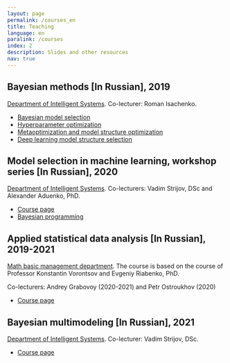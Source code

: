 ```yaml
---
layout: page
permalink: /courses_en
title: Teaching
language: en
paralink: /courses
index: 2
description: Slides and other resources
nav: true
---
```


## Bayesian methods [In Russian], 2019
[Department of Intelligent Systems](https://intelligent-systems-phystech.github.io). Co-lecturer: Roman Isachenko.
* [Bayesian model selection](https://github.com/bahleg/tex_slides/blob/master/sen_20/slides1.pdf)
* [Hyperparameter optimization](https://github.com/bahleg/tex_slides/blob/master/sen_20/slides2_hyper.pdf)
* [Metaoptimization and model structure optimization](https://github.com/bahleg/tex_slides/blob/master/sen_20/slides3_meta.pdf)
* [Deep learning model structure selection](https://github.com/bahleg/tex_slides/blob/master/sen_20/slides4_struct.pdf)

## Model selection in machine learning, workshop series [In Russian], 2020
[Department of Intelligent Systems](https://intelligent-systems-phystech.github.io). Co-lecturers:  Vadim Strijov, DSc and Alexander Aduenko, PhD.
* [Course page](http://www.machinelearning.ru/wiki/index.php?title=%D0%92%D1%8B%D0%B1%D0%BE%D1%80_%D0%BC%D0%BE%D0%B4%D0%B5%D0%BB%D0%B5%D0%B9_%D0%B2_%D0%BC%D0%B0%D1%88%D0%B8%D0%BD%D0%BD%D0%BE%D0%BC_%D0%BE%D0%B1%D1%83%D1%87%D0%B5%D0%BD%D0%B8%D0%B8_%28%D1%82%D0%B5%D0%BE%D1%80%D0%B8%D1%8F_%D0%B8_%D0%BF%D1%80%D0%B0%D0%BA%D1%82%D0%B8%D0%BA%D0%B0%2C_%D0%9E.%D0%AE._%D0%91%D0%B0%D1%85%D1%82%D0%B5%D0%B5%D0%B2%2C_%D0%92.%D0%92._%D0%A1%D1%82%D1%80%D0%B8%D0%B6%D0%BE%D0%B2%29/%D0%93%D1%80%D1%83%D0%BF%D0%BF%D0%B0_574%2C_%D0%BE%D1%81%D0%B5%D0%BD%D1%8C_2020)
* [Bayesian programming](https://github.com/bahleg/tex_slides/blob/master/sen_20/slides_bpl.pdf)

## Applied statistical data analysis [In Russian], 2019-2021
[Math basic management department](https://mipt.ru/education/chairs/math_basic_management/). The course is based on the course of Professor Konstantin Vorontsov and Evgeniy Riabenko, PhD.

Co-lecturers: Andrey Grabovoy (2020-2021) and Petr Ostroukhov (2020)

* [Course page](https://github.com/Intelligent-Systems-Phystech/psad)

## Bayesian multimodeling [In Russian], 2021
[Department of Intelligent Systems](https://intelligent-systems-phystech.github.io). Co-lecturer:  Vadim Strijov, DSc.

* [Course page](https://github.com/Intelligent-Systems-Phystech/BMM-21)

